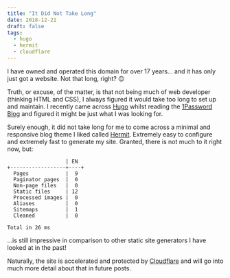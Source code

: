```yaml
---
title: "It Did Not Take Long"
date: 2018-12-21
draft: false
tags: 
  - hugo
  - hermit
  - cloudflare
---
```

I have owned and operated this domain for over 17 years... and it has only just got a website. Not that long, right? 😉

Truth, or excuse, of the matter, is that not being much of web developer (thinking HTML and CSS), I always figured it would take too long to set up and maintain. I recently came across [Hugo](https://gohugo.io) whilst reading the [1Password Blog](https://blog.1password.com/) and figured it might be just what I was looking for.

Surely enough, it did not take long for me to come across a minimal and responsive blog theme I liked called [Hermit](https://themes.gohugo.io/hermit/). Extremely easy to configure and extremely fast to generate my site. Granted, there is not much to it right now, but:

```
                   | EN
+------------------+----+
  Pages            |  9
  Paginator pages  |  0
  Non-page files   |  0
  Static files     | 12
  Processed images |  0
  Aliases          |  0
  Sitemaps         |  1
  Cleaned          |  0

Total in 26 ms
```

...is still impressive in comparison to other static site generators I have looked at in the past!

Naturally, the site is accelerated and protected by [Cloudflare](https://www.cloudflare.com/) and will go into much more detail about that in future posts.